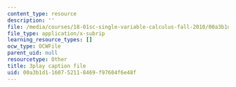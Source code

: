 ```yaml
---
content_type: resource
description: ''
file: /media/courses/18-01sc-single-variable-calculus-fall-2010/00a3b1d1160752118469f97604f6e48f_9YgOmJdom6o.vtt
file_type: application/x-subrip
learning_resource_types: []
ocw_type: OCWFile
parent_uid: null
resourcetype: Other
title: 3play caption file
uid: 00a3b1d1-1607-5211-8469-f97604f6e48f
---
```

